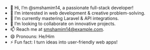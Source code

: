 - 👋 Hi, I’m @smshamim14, a passionate full-stack developer!
- 👀 I’m interested in web development & creative problem-solving.
- 🌱 I’m currently mastering Laravel & API integrations.
- 💞️ I’m looking to collaborate on innovative projects.      
- 📫 Reach me at smshamim14@example.com.
- 😄 Pronouns: He/Him
- ⚡ Fun fact: I turn ideas into user-friendly web apps!

